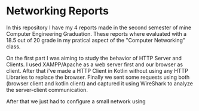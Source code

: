# Networking Reports

In this repository I have my 4 reports made in the second semester of mine Computer Engineering Graduation.
These reports where evaluated with a 18.5 out of 20 grade in my pratical aspect of the "Computer Networking" class.

On the first part I was aiming to study the behavior of HTTP Server and Clients. I used XAMPP/Apache as a web server first and our browser as client. After that i've made a HTTP Client in Kotlin without using any HTTP Libraries to replace the browser.
Finally we sent some requests using both (browser client and kotlin client) and captured it using WireShark to analyze the server-client communication.

After that we just had to configure a small network using 
